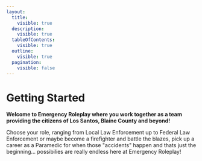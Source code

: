 ```yaml
---
layout:
  title:
    visible: true
  description:
    visible: true
  tableOfContents:
    visible: true
  outline:
    visible: true
  pagination:
    visible: false
---
```


# Getting Started

**Welcome to Emergency Roleplay where you work together as a team providing the citizens of Los Santos, Blaine County and beyond!**

Choose your role, ranging from Local Law Enforcement up to Federal Law Enforcement or maybe become a firefighter and battle the blazes, pick up a career as a Paramedic for when those "accidents" happen and thats just the beginning... possibilies are really endless here at Emergency Roleplay!
